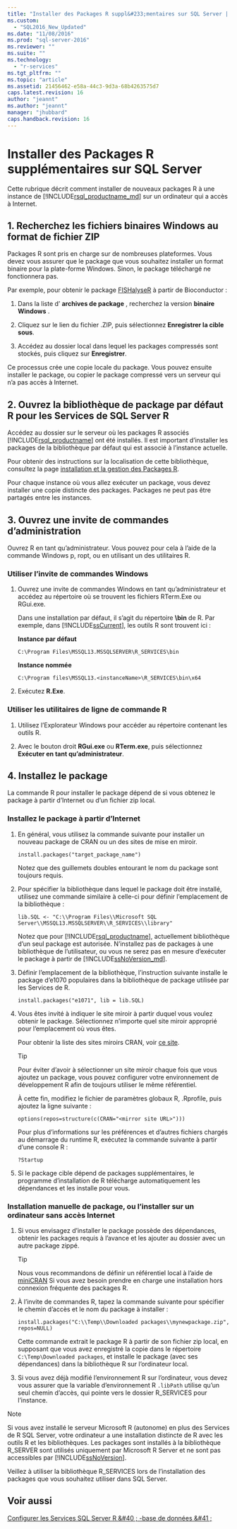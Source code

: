 ```yaml
---
title: "Installer des Packages R suppl&#233;mentaires sur SQL Server | Microsoft Docs"
ms.custom: 
  - "SQL2016_New_Updated"
ms.date: "11/08/2016"
ms.prod: "sql-server-2016"
ms.reviewer: ""
ms.suite: ""
ms.technology: 
  - "r-services"
ms.tgt_pltfrm: ""
ms.topic: "article"
ms.assetid: 21456462-e58a-44c3-9d3a-68b4263575d7
caps.latest.revision: 16
author: "jeannt"
ms.author: "jeannt"
manager: "jhubbard"
caps.handback.revision: 16
---
```

# Installer des Packages R suppl&#233;mentaires sur SQL Server
Cette rubrique décrit comment installer de nouveaux packages R à une instance de [!INCLUDE[rsql_productname_md](../../includes/rsql-productname-md.md)] sur un ordinateur qui a accès à Internet.

## <a name="1-locate-the-windows-binaries-in-zip-file-format"></a>1. Recherchez les fichiers binaires Windows au format de fichier ZIP

Packages R sont pris en charge sur de nombreuses plateformes. Vous devez vous assurer que le package que vous souhaitez installer un format binaire pour la plate-forme Windows. Sinon, le package téléchargé ne fonctionnera pas.

Par exemple, pour obtenir le package [FISHalyseR](http://bioconductor.org/packages/release/bioc/html/FISHalyseR.html) à partir de Bioconductor :  
  
1.  Dans la liste d’ **archives de package** , recherchez la version **binaire Windows** .  
  
2.  Cliquez sur le lien du fichier .ZIP, puis sélectionnez  **Enregistrer la cible sous**.  
  
3.  Accédez au dossier local dans lequel les packages compressés sont stockés, puis cliquez sur **Enregistrer**.  
  
 Ce processus crée une copie locale du package. Vous pouvez ensuite installer le package, ou copier le package compressé vers un serveur qui n’a pas accès à Internet.  
  
  
## <a name="2-open-the-default-r-package-library-for-sql-server-r-services"></a>2. Ouvrez la bibliothèque de package par défaut R pour les Services de SQL Server R 

Accédez au dossier sur le serveur où les packages R associés [!INCLUDE[rsql_productname](../../includes/rsql-productname-md.md)] ont été installés. Il est important d’installer les packages de la bibliothèque par défaut qui est associé à l’instance actuelle. 

Pour obtenir des instructions sur la localisation de cette bibliothèque, consultez la page [installation et la gestion des Packages R](../../advanced-analytics/r-services/installing-and-managing-r-packages.md).

   Pour chaque instance où vous allez exécuter un package, vous devez installer une copie distincte des packages. Packages ne peut pas être partagés entre les instances.
     
  
## <a name="3-open-an-administrative-command-prompt"></a>3. Ouvrez une invite de commandes d’administration 

Ouvrez R en tant qu’administrateur.  Vous pouvez pour cela à l’aide de la commande Windows p, ropt, ou en utilisant un des utilitaires R.
  
### <a name="using-the-windows-command-prompt"></a>Utiliser l’invite de commandes Windows 

1. Ouvrez une invite de commandes Windows en tant qu’administrateur et accédez au répertoire où se trouvent les fichiers RTerm.Exe ou RGui.exe.  
  
    Dans une installation par défaut, il s’agit du répertoire **\bin** de R. Par exemple, dans [!INCLUDE[ssCurrent](../../includes/sscurrent-md.md)], les outils R sont trouvent ici : 

    **Instance par défaut**

     `C:\Program Files\MSSQL13.MSSQLSERVER\R_SERVICES\bin` 
 
     **Instance nommée**
   
     `C:\Program files\MSSQL13.<instanceName>\R_SERVICES\bin\x64`  
  
2. Exécutez **R.Exe**.  
  
### <a name="using-the-r-commandline-utilities"></a>Utiliser les utilitaires de ligne de commande R 
  
1. Utilisez l’Explorateur Windows pour accéder au répertoire contenant les outils R.  
  
2. Avec le bouton droit **RGui.exe** ou **RTerm.exe**, puis sélectionnez **Exécuter en tant qu’administrateur**.  
## <a name="4-install-the-package"></a>4. Installez le package

La commande R pour installer le package dépend de si vous obtenez le package à partir d’Internet ou d’un fichier zip local.  
  
### <a name="install-package-from-internet"></a>Installez le package à partir d’Internet  
  
1.  En général, vous utilisez la commande suivante pour installer un nouveau package de CRAN ou un des sites de mise en miroir.  
  
    ```  
    install.packages("target_package_name")  
    ```
    
    Notez que des guillemets doubles entourant le nom du package sont toujours requis.

2.  Pour spécifier la bibliothèque dans lequel le package doit être installé, utilisez une commande similaire à celle-ci pour définir l’emplacement de la bibliothèque :
    
    ```  
    lib.SQL <- "C:\\Program Files\\Microsoft SQL Server\\MSSQL13.MSSQLSERVER\\R_SERVICES\\library"    
    ```

    Notez que pour [!INCLUDE[rsql_productname](../../includes/rsql-productname-md.md)], actuellement bibliothèque d’un seul package est autorisée. N’installez pas de packages à une bibliothèque de l’utilisateur, ou vous ne serez pas en mesure d’exécuter le package à partir de [!INCLUDE[ssNoVersion_md](../../includes/ssnoversion-md.md)].   
     
3.  Définir l’emplacement de la bibliothèque, l’instruction suivante installe le package d’e1070 populaires dans la bibliothèque de package utilisée par les Services de R.  
  
    ```  
    install.packages("e1071", lib = lib.SQL)  
    ```  
  
4.  Vous êtes invité à indiquer le site miroir à partir duquel vous voulez obtenir le package. Sélectionnez n’importe quel site miroir approprié pour l’emplacement où vous êtes.  
  
    Pour obtenir la liste des sites miroirs CRAN, voir [ce site](https://cran.r-project.org/mirrors.html).  
  
    > [!TIP]  
    >  Pour éviter d’avoir à sélectionner un site miroir chaque fois que vous ajoutez un package, vous pouvez configurer votre environnement de développement R afin de toujours utiliser le même référentiel.  
    >   
    >  À cette fin, modifiez le fichier de paramètres globaux R, .Rprofile, puis ajoutez la ligne suivante :  
    >   
    >  `options(repos=structure(c(CRAN="<mirror site URL>")))`  
    >   
    >  Pour plus d’informations sur les préférences et d’autres fichiers chargés au démarrage du runtime R, exécutez la commande suivante à partir d’une console R :  
    >   
    >  `?Startup`  
  
5.  Si le package cible dépend de packages supplémentaires, le programme d’installation de R télécharge automatiquement les dépendances et les installe pour vous.  
  
### <a name="manual-package-installation-or-installing-on-computer-with-no-internet-access"></a>Installation manuelle de package, ou l’installer sur un ordinateur sans accès Internet 

1. Si vous envisagez d’installer le package possède des dépendances, obtenir les packages requis à l’avance et les ajouter au dossier avec un autre package zippé.

    > [!TIP]
    > 
    > Nous vous recommandons de définir un référentiel local à l’aide de [miniCRAN](https://mran.revolutionanalytics.com/package/miniCRAN/) Si vous avez besoin prendre en charge une installation hors connexion fréquente des packages R.  
  
2.  À l’invite de commandes R, tapez la commande suivante pour spécifier le chemin d’accès et le nom du package à installer :  
   
    ```  
    install.packages("C:\\Temp\\Downloaded packages\\mynewpackage.zip", repos=NULL)  
    ``` 
     
    Cette commande extrait le package R à partir de son fichier zip local, en supposant que vous avez enregistré la copie dans le répertoire `C:\Temp\Downloaded packages`, et installe le package (avec ses dépendances) dans la bibliothèque R sur l’ordinateur local.  
  
3.  Si vous avez déjà modifié l’environnement R sur l’ordinateur, vous devez vous assurer que la variable d’environnement R `.libPath` utilise qu’un seul chemin d’accès, qui pointe vers le dossier R_SERVICES pour l’instance.  
  
> [!NOTE]
> Si vous avez installé le serveur Microsoft R (autonome) en plus des Services de R SQL Server, votre ordinateur a une installation distincte de R avec les outils R et les bibliothèques. Les packages sont installés à la bibliothèque R_SERVER sont utilisés uniquement par Microsoft R Server et ne sont pas accessibles par [!INCLUDE[ssNoVersion](../../includes/ssnoversion-md.md)].  
> 
>  Veillez à utiliser la bibliothèque R_SERVICES lors de l’installation des packages que vous souhaitez utiliser dans SQL Server.

  
## <a name="see-also"></a>Voir aussi  
 [Configurer les Services SQL Server R &#40 ; -base de données &#41 ;](../../advanced-analytics/r-services/set-up-sql-server-r-services-in-database.md)  
  
  